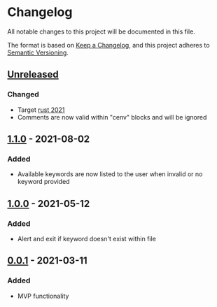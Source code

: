 # Changelog
All notable changes to this project will be documented in this file.

The format is based on [Keep a Changelog](https://keepachangelog.com/en/1.0.0/),
and this project adheres to [Semantic Versioning](https://semver.org/spec/v2.0.0.html).

## [Unreleased]
### Changed
- Target [rust 2021](https://blog.rust-lang.org/2021/10/21/Rust-1.56.0.html#rust-2021)
- Comments are now valid within "cenv" blocks and will be ignored

## [1.1.0] - 2021-08-02
### Added
- Available keywords are now listed to the user when invalid or no keyword provided

## [1.0.0] - 2021-05-12
### Added
- Alert and exit if keyword doesn't exist within file

## [0.0.1] - 2021-03-11
### Added
- MVP functionality

[Unreleased]: https://github.com/JonShort/cenv/compare/v1.1.0...HEAD
[1.1.0]: https://github.com/JonShort/cenv/compare/v1.0.0...v1.1.0
[1.0.0]: https://github.com/JonShort/cenv/compare/v0.0.1...v1.0.0
[0.0.1]: https://github.com/jonshort/cenv/releases/tag/v0.0.1
